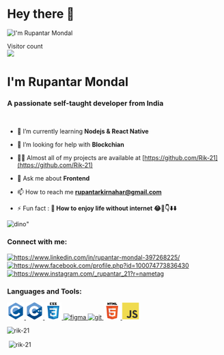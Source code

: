 

# Hey there 👋

<img src="https://raw.githubusercontent.com/sagar-viradiya/sagar-viradiya/master/resources/banner.png" alt="I'm Rupantar Mondal">

<p > 
  Visitor count<br>
  <img src="https://profile-counter.glitch.me/rik-21/count.svg" />
</p>
<h1 > I'm <b>Rupantar Mondal</b>
</h1>
<h3 >A passionate self-taught developer from India</h3>
<!-- 
<p align="left"> <img src="https://komarev.com/ghpvc/?username=rik-21&label=Profile%20views&color=0e75b6&style=flat" alt="rik-21" /> </p> -->
<br>

- 🌱 I’m currently learning **Nodejs & React Native**

- 🤝 I’m looking for help with **Blockchian**

- 👨‍💻 Almost all of my projects are available at [https://github.com/Rik-21](https://github.com/Rik-21)

- 💬 Ask me about **Frontend**

- 📫 How to reach me **rupantarkirnahar@gmail.com**

- ⚡ Fun fact : **👀 How to enjoy life without internet 😂🤣👇⬇️⬇️**

![dino](https://user-images.githubusercontent.com/96531009/199090351-42c3bb73-f086-4fab-a849-e25586c1336a.gif)"

<h3 align="left">Connect with me:</h3>
<p align="left">
<a href="https://linkedin.com/in/https://www.linkedin.com/in/rupantar-mondal-397268225/" target="blank"><img align="center" src="https://raw.githubusercontent.com/rahuldkjain/github-profile-readme-generator/master/src/images/icons/Social/linked-in-alt.svg" alt="https://www.linkedin.com/in/rupantar-mondal-397268225/" height="30" width="40" /></a>
<a href="https://fb.com/https://www.facebook.com/profile.php?id=100074773836430" target="blank"><img align="center" src="https://raw.githubusercontent.com/rahuldkjain/github-profile-readme-generator/master/src/images/icons/Social/facebook.svg" alt="https://www.facebook.com/profile.php?id=100074773836430" height="30" width="40" /></a>
<a href="https://instagram.com/https://www.instagram.com/_rupantar_21?r=nametag" target="blank"><img align="center" src="https://raw.githubusercontent.com/rahuldkjain/github-profile-readme-generator/master/src/images/icons/Social/instagram.svg" alt="https://www.instagram.com/_rupantar_21?r=nametag" height="30" width="40" /></a>
</p>

<h3 align="left">Languages and Tools:</h3>
<p align="left"> <a href="https://www.cprogramming.com/" target="_blank" rel="noreferrer"> <img src="https://raw.githubusercontent.com/devicons/devicon/master/icons/c/c-original.svg" alt="c" width="40" height="40"/> </a> <a href="https://www.w3schools.com/cpp/" target="_blank" rel="noreferrer"> <img src="https://raw.githubusercontent.com/devicons/devicon/master/icons/cplusplus/cplusplus-original.svg" alt="cplusplus" width="40" height="40"/> </a> <a href="https://www.w3schools.com/css/" target="_blank" rel="noreferrer"> <img src="https://raw.githubusercontent.com/devicons/devicon/master/icons/css3/css3-original-wordmark.svg" alt="css3" width="40" height="40"/> </a> <a href="https://www.figma.com/" target="_blank" rel="noreferrer"> <img src="https://www.vectorlogo.zone/logos/figma/figma-icon.svg" alt="figma" width="40" height="40"/> </a> <a href="https://git-scm.com/" target="_blank" rel="noreferrer"> <img src="https://www.vectorlogo.zone/logos/git-scm/git-scm-icon.svg" alt="git" width="40" height="40"/> </a> <a href="https://www.w3.org/html/" target="_blank" rel="noreferrer"> <img src="https://raw.githubusercontent.com/devicons/devicon/master/icons/html5/html5-original-wordmark.svg" alt="html5" width="40" height="40"/> </a> <a href="https://developer.mozilla.org/en-US/docs/Web/JavaScript" target="_blank" rel="noreferrer"> <img src="https://raw.githubusercontent.com/devicons/devicon/master/icons/javascript/javascript-original.svg" alt="javascript" width="40" height="40"/> </a> </p>

<p><img align="left" src="https://github-readme-stats.vercel.app/api/top-langs?username=rik-21&show_icons=true&locale=en&layout=compact&theme=tokyonight" alt="rik-21" /></p>
<br>

<p>&nbsp;<img align="center" src="https://github-readme-stats.vercel.app/api?username=rik-21&show_icons=true&locale=en&layout=compact&theme=tokyonight" alt="rik-21" /></p>
